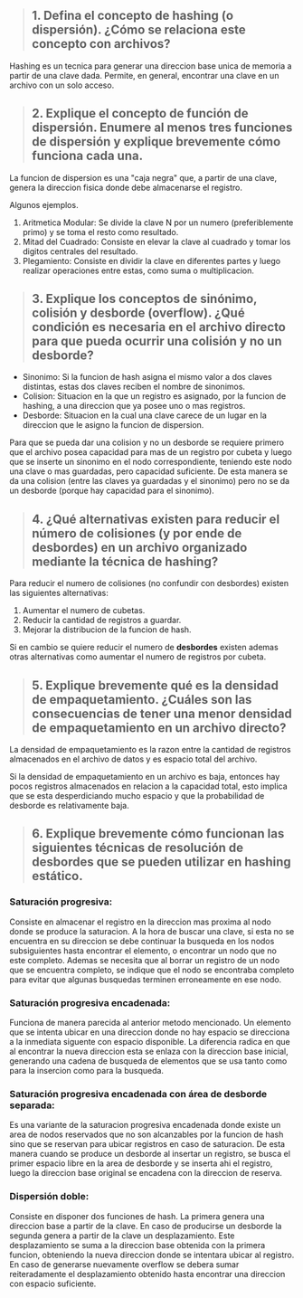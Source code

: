 > ## 1. Defina el concepto de hashing (o dispersión). ¿Cómo se relaciona este concepto con archivos?

Hashing es un tecnica para generar una direccion base unica de memoria a partir de una clave dada. Permite, en general, encontrar una clave en un archivo con un solo acceso.

 > ## 2. Explique el concepto de función de dispersión. Enumere al menos tres funciones de dispersión y explique brevemente cómo funciona cada una.

La funcion de dispersion es una "caja negra" que, a partir de una clave,  genera la direccion fisica donde debe almacenarse el registro.

Algunos ejemplos.
1. Aritmetica Modular: Se divide la clave N por un numero (preferiblemente primo) y se toma el resto como resultado.
2. Mitad del Cuadrado: Consiste en elevar la clave al cuadrado y tomar los digitos centrales del resultado.
3. Plegamiento: Consiste en dividir la clave en diferentes partes y luego realizar operaciones entre estas, como suma o multiplicacion.
> ## 3. Explique los conceptos de sinónimo, colisión y desborde (overflow). ¿Qué condición es necesaria en el archivo directo para que pueda ocurrir una colisión y no un desborde?
* Sinonimo: Si la funcion de hash asigna el mismo valor a dos claves distintas, estas dos claves reciben el nombre de sinonimos.
* Colision: Situacion en la que un registro es asignado, por la funcion de hashing, a una direccion que ya posee uno o mas registros.
* Desborde: Situacion en la cual una clave carece de un lugar en la direccion que le asigno la funcion de dispersion.

Para que se pueda dar una colision y no un desborde se requiere primero que el archivo posea capacidad para mas de un registro por cubeta y luego que se inserte un sinonimo en el nodo correspondiente, teniendo este nodo una clave o mas guardadas, pero capacidad suficiente. De esta manera se da una colision (entre las claves ya guardadas y el sinonimo) pero no se da un desborde (porque hay capacidad para el sinonimo).
> ## 4. ¿Qué alternativas existen para reducir el número de colisiones (y por ende de desbordes) en un archivo organizado mediante la técnica de hashing?
Para reducir el numero de colisiones (no confundir con desbordes) existen las siguientes alternativas:
1. Aumentar el numero de cubetas.
2. Reducir la cantidad de registros a guardar.
3. Mejorar la distribucion de la funcion de hash.
   
Si en cambio se quiere reducir el numero de **desbordes** existen ademas otras alternativas como aumentar el numero de registros por cubeta.

> ## 5. Explique brevemente qué es la densidad de empaquetamiento. ¿Cuáles son las consecuencias de tener una menor densidad de empaquetamiento en un archivo directo?
La densidad de empaquetamiento es la razon entre la cantidad de registros almacenados en el archivo de datos y es espacio total del archivo.

Si la densidad de empaquetamiento en un archivo es baja, entonces hay pocos registros almacenados en relacion a la capacidad total, esto implica que se esta desperdiciando mucho espacio y que la probabilidad de desborde es relativamente baja.

> ## 6. Explique brevemente cómo funcionan las siguientes técnicas de resolución de desbordes que se pueden utilizar en hashing estático.
### Saturación progresiva:
Consiste en almacenar el registro en la direccion mas proxima al nodo donde se produce la saturacion. A la hora de buscar una clave, si esta no se encuentra en su direccion se debe continuar la busqueda en los nodos subsiguientes hasta encontrar el elemento, o encontrar un nodo que no este completo. Ademas se necesita que al borrar un registro de un nodo que se encuentra completo, se indique que el nodo se encontraba completo para evitar que algunas busquedas terminen erroneamente en ese nodo.

### Saturación progresiva encadenada:
Funciona de manera parecida al anterior metodo mencionado. Un elemento que se intenta ubicar en una direccion donde no hay espacio se direcciona a la inmediata siguente con espacio disponible. La diferencia radica en que al encontrar la nueva direccion esta se enlaza con la direccion base inicial, generando una cadena de busqueda de elementos que se usa tanto como para la insercion como para la busqueda.

### Saturación progresiva encadenada con área de desborde separada:
Es una variante de la saturacion progresiva encadenada donde existe un area de nodos reservados que no son alcanzables por la funcion de hash sino que se reservan para ubicar registros en caso de saturacion. De esta manera cuando se produce un desborde al insertar un registro, se busca el primer espacio libre en la area de desborde y se inserta ahi el registro, luego la direccion base original se encadena con la direccion de reserva.

### Dispersión doble:
Consiste en disponer dos funciones de hash. La primera genera una direccion base a partir de la clave. En caso de producirse un desborde la segunda genera a partir de la clave un desplazamiento. Este desplazamiento se suma a la direccion base obtenida con la primera funcion, obteniendo la nueva direccion donde se intentara ubicar al registro. En caso de generarse nuevamente overflow se debera sumar reiteradamente el desplazamiento obtenido hasta encontrar una direccion con espacio suficiente.